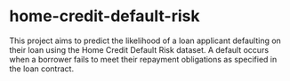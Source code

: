 # home-credit-default-risk
This project aims to predict the likelihood of a loan applicant defaulting on their loan using the Home Credit Default Risk dataset. A default occurs when a borrower fails to meet their repayment obligations as specified in the loan contract.
